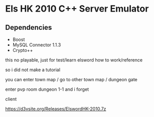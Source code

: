 # Els HK 2010 C++ Server Emulator #

## Dependencies ##

* Boost
* MySQL Connector 1.1.3
* Crypto++

this no playable, just for test/learn elsword how to work/reference

so i did not make a tutorial

you can enter town map / go to other town map / dungeon gate

enter pvp room dungeon 1-1 and i forget

client

https://d3vsite.org/Releases/ElswordHK-2010.7z
